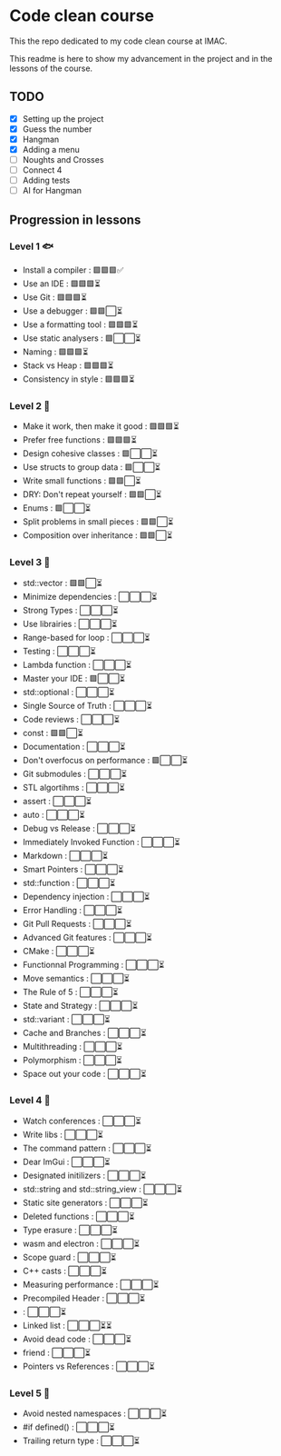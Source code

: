 # Code clean course

This the repo dedicated to my code clean course at IMAC.

This readme is here to show my advancement in the project and in the lessons of the course. 

## TODO

- [x] Setting up the project
- [x] Guess the number
- [x] Hangman
- [x] Adding a menu
- [ ] Noughts and Crosses
- [ ] Connect 4
- [ ] Adding tests
- [ ] AI for Hangman 

## Progression in lessons

### Level 1 🐟 
- Install a compiler : 🟩🟩🟩✅
- Use an IDE : 🟩🟩🟩⏳
- Use Git : 🟩🟩🟩⏳
- Use a debugger : 🟩🟩⬜️⏳
- Use a formatting tool : 🟩🟩🟩⏳
- Use static analysers : 🟩⬜️⬜️⏳
- Naming : 🟩🟩🟩⏳
- Stack vs Heap : 🟩🟩🟩⏳
- Consistency in style : 🟩🟩🟩⏳

### Level 2 🐬
- Make it work, then make it good : 🟩🟩🟩⏳
- Prefer free functions : 🟩🟩🟩⏳
- Design cohesive classes : 🟩⬜️⬜️⏳
- Use structs to group data : 🟩⬜️⬜️⏳
- Write small functions : 🟩🟩⬜️⏳
- DRY: Don't repeat yourself : 🟩🟩⬜️⏳
- Enums : 🟩⬜️⬜️⏳
- Split problems in small pieces : 🟩🟩⬜️⏳
- Composition over inheritance : 🟩🟩⬜️⏳

### Level 3 🐳 
- std::vector : 🟩🟩⬜️⏳
- Minimize dependencies : ⬜️⬜️⬜️⏳
- Strong Types : ⬜️⬜️⬜️⏳
- Use librairies : ⬜️⬜️⬜️⏳
- Range-based for loop : ⬜️⬜️⬜️⏳
- Testing : ⬜️⬜️⬜️⏳
- Lambda function : ⬜️⬜️⬜️⏳
- Master your IDE : 🟩⬜️⬜️⏳
- std::optional : ⬜️⬜️⬜️⏳
- Single Source of Truth : ⬜️⬜️⬜️⏳
- Code reviews : ⬜️⬜️⬜️⏳
- const : 🟩🟩⬜️⏳
- Documentation : ⬜️⬜️⬜️⏳
- Don't overfocus on performance : 🟩⬜️⬜️⏳
- Git submodules : ⬜️⬜️⬜️⏳
- STL algortihms : ⬜️⬜️⬜️⏳
- assert : ⬜️⬜️⬜️⏳
- auto : ⬜️⬜️⬜️⏳
- Debug vs Release : ⬜️⬜️⬜️⏳
- Immediately Invoked Function : ⬜️⬜️⬜️⏳
- Markdown : ⬜️⬜️⬜️⏳
- Smart Pointers : ⬜️⬜️⬜️⏳
- std::function : ⬜️⬜️⬜️⏳
- Dependency injection : ⬜️⬜️⬜️⏳
- Error Handling : ⬜️⬜️⬜️⏳
- Git Pull Requests : ⬜️⬜️⬜️⏳
- Advanced Git features : ⬜️⬜️⬜️⏳
- CMake : ⬜️⬜️⬜️⏳
- Functionnal Programming : ⬜️⬜️⬜️⏳
- Move semantics : ⬜️⬜️⬜️⏳
- The Rule of 5 : ⬜️⬜️⬜️⏳
- State and Strategy : ⬜️⬜️⬜️⏳
- std::variant : ⬜️⬜️⬜️⏳
- Cache and Branches : ⬜️⬜️⬜️⏳
- Multithreading : ⬜️⬜️⬜️⏳
- Polymorphism : ⬜️⬜️⬜️⏳
- Space out your code : ⬜️⬜️⬜️⏳

### Level 4 🐋 
- Watch conferences : ⬜️⬜️⬜️⏳
- Write libs : ⬜️⬜️⬜️⏳
- The command pattern : ⬜️⬜️⬜️⏳
- Dear ImGui : ⬜️⬜️⬜️⏳
- Designated initilizers : ⬜️⬜️⬜️⏳
- std::string and std::string_view : ⬜️⬜️⬜️⏳
- Static site generators : ⬜️⬜️⬜️⏳
- Deleted functions : ⬜️⬜️⬜️⏳
- Type erasure : ⬜️⬜️⬜️⏳
- wasm and electron : ⬜️⬜️⬜️⏳
- Scope guard : ⬜️⬜️⬜️⏳
- C++ casts : ⬜️⬜️⬜️⏳
- Measuring performance : ⬜️⬜️⬜️⏳
- Precompiled Header : ⬜️⬜️⬜️⏳
- <random> : ⬜️⬜️⬜️⏳
- Linked list : ⬜️⬜️⬜️⏳⏳
- Avoid dead code : ⬜️⬜️⬜️⏳
- friend : ⬜️⬜️⬜️⏳
- Pointers vs References : ⬜️⬜️⬜️⏳

### Level 5 🦈
- Avoid nested namespaces : ⬜️⬜️⬜️⏳
- #if defined() : ⬜️⬜️⬜️⏳
- Trailing return type : ⬜️⬜️⬜️⏳
